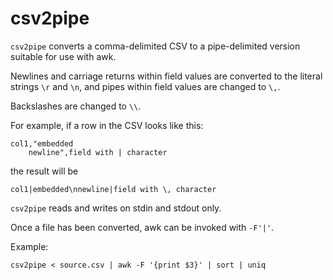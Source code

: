 # csv2pipe

`csv2pipe` converts a comma-delimited CSV to a pipe-delimited version suitable for use with awk.

Newlines and carriage returns within field values are converted to the literal strings `\r` and `\n`, and pipes within field values are changed to `\,`.

Backslashes are changed to `\\`.

For example, if a row in the CSV looks like this:

	col1,"embedded
        newline",field with | character

the result will be

	col1|embedded\nnewline|field with \, character

`csv2pipe` reads and writes on stdin and stdout only.

Once a file has been converted, awk can be invoked with `-F'|'`.

Example:

	csv2pipe < source.csv | awk -F '{print $3}' | sort | uniq
